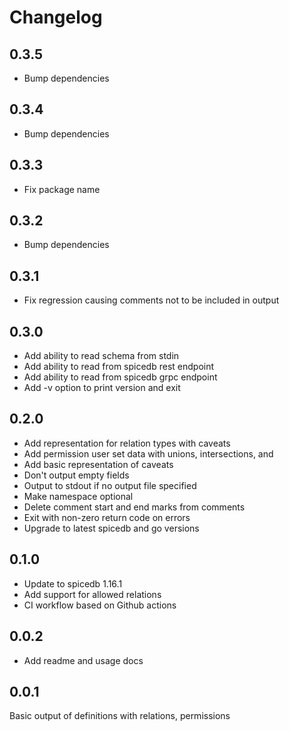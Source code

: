 # Changelog

## 0.3.5

* Bump dependencies

## 0.3.4

* Bump dependencies

## 0.3.3

* Fix package name

## 0.3.2

* Bump dependencies

## 0.3.1

* Fix regression causing comments not to be included in output

## 0.3.0

* Add ability to read schema from stdin
* Add ability to read from spicedb rest endpoint
* Add ability to read from spicedb grpc endpoint
* Add -v option to print version and exit

## 0.2.0

* Add representation for relation types with caveats
* Add permission user set data with unions, intersections, and 
* Add basic representation of caveats
* Don't output empty fields
* Output to stdout if no output file specified
* Make namespace optional
* Delete comment start and end marks from comments
* Exit with non-zero return code on errors
* Upgrade to latest spicedb and go versions

## 0.1.0

* Update to spicedb 1.16.1
* Add support for allowed relations
* CI workflow based on Github actions

## 0.0.2

* Add readme and usage docs

## 0.0.1


Basic output of definitions with relations, permissions